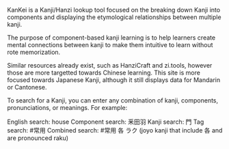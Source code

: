 KanKei is a Kanji/Hanzi lookup tool focused on the breaking down Kanji into components and displaying the etymological relationships between multiple kanji.

The purpose of component-based kanji learning is to help learners create mental connections between kanji to make them intuitive to learn without rote memorization.

Similar resources already exist, such as HanziCraft and zi.tools, however those are more targetted towards Chinese learning. This site is more focused towards Japanese Kanji, although it still displays data for Mandarin or Cantonese.

To search for a Kanji, you can enter any combination of kanji, components, pronunciations, or meanings. For example:

English search: house
Component search: 釆田羽
Kanji search: 門
Tag search: #常用
Combined search: #常用 各 ラク (joyo kanji that include 各 and are pronounced raku)